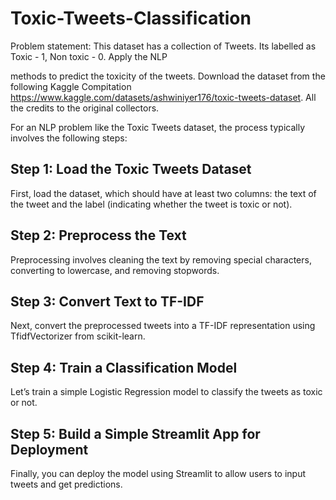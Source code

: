 # Toxic-Tweets-Classification
Problem statement: This dataset has a collection of Tweets. Its labelled as Toxic - 1, Non toxic - 0. Apply the NLP

methods to predict the toxicity of the tweets. 
Download the dataset from the following Kaggle Compitation https://www.kaggle.com/datasets/ashwiniyer176/toxic-tweets-dataset. All
the credits to the original collectors.

For an NLP problem like the Toxic Tweets dataset, the process typically involves the following steps:
## Step 1: Load the Toxic Tweets Dataset
First, load the dataset, which should have at least two columns: the text of the tweet and the label (indicating whether the tweet is toxic or not).

## Step 2: Preprocess the Text
Preprocessing involves cleaning the text by removing special characters, converting to lowercase, and removing stopwords.

## Step 3: Convert Text to TF-IDF
Next, convert the preprocessed tweets into a TF-IDF representation using TfidfVectorizer from scikit-learn.

## Step 4: Train a Classification Model
Let’s train a simple Logistic Regression model to classify the tweets as toxic or not.

## Step 5: Build a Simple Streamlit App for Deployment
Finally, you can deploy the model using Streamlit to allow users to input tweets and get predictions.

